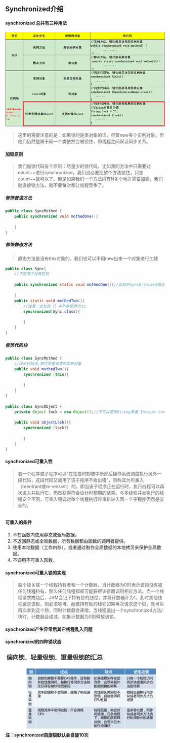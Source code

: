 ## Synchronized介绍
#### synchronized 总共有三种用法
![multithreading-synchromized.jpg](../resource/multithreading/multithreading-synchronized.jpg)
> 这里的需要注意的是：如果锁的是类对象的话，尽管new多个实例对象，但他们仍然是属于同一个类依然会被锁住，即线程之间保证同步关系。

#### 加锁原则
> 我们加锁代码有个原则：尽量少的锁代码，比如我的方法中只需要对count++进行synchronized，我们没必要把整个方法锁住，只锁count++就可以了。但是如果我们一个方法内有N多个地方需要加锁，我们就直接锁方法，就不要每次都让线程竞争了。

##### 修饰普通方法
```java
public class SyncMothed {
    public synchronized void mothedOne(){
       
    }
}
```
##### 修饰静态方法
> 静态方法是没有this对象的，我们也可以不用new出来一个对象进行加锁
```java
public class Sync{
    //下面两个没有区别
    
    public synchronized static void mothedOne(){//此处的synchronized相当于synchronized(Sync.class){}
        
    }
    public static void mothedTwo(){
        //注意：此处的（）中不能使用this
        synchronized(Sync.class){
            
        }
    }
}
```
##### 修饰代码块
```java
public class SyncMothed {
    //同步代码块,锁住的是该类的实例对象
    public void mothedTwo(){
        synchronized (this){
            
        }
    }
}

public class SyncObject {
    private Object lock = new Object();//不可以使用String常量 Integer Long
    
    public void objectLock(){
        synchronized (lock){
        
        }
    }
}
```

#### synchronized可重入性
> 若一个程序或子程序可以“在任意时刻被中断然后操作系统调度执行另外一段代码，这段代码又调用了该子程序不会出错”，则称其为可重入（reentrant或re-entrant）的。即当该子程序正在运行时，执行线程可以再次进入并执行它，仍然获得符合设计时预期的结果。与多线程并发执行的线程安全不同，可重入强调对单个线程执行时重新进入同一个子程序仍然是安全的。
```java

```

#### 可重入的条件
1. 不在函数内使用静态或全局数据。
2. 不返回静态或全局数据，所有数据都由函数的调用者提供。
3. 使用本地数据（工作内存），或者通过制作全局数据的本地拷贝来保护全局数据。
4. 不调用不可重入函数。

#### synchronized可重入锁的实现
> 每个锁关联一个线程持有者和一个计数器。当计数器为0时表示该锁没有被任何线程持有，那么任何线程都都可能获得该锁而调用相应方法。当一个线程请求成功后，JVM会记下持有锁的线程，并将计数器计为1。此时其他线程请求该锁，则必须等待。而该持有锁的线程如果再次请求这个锁，就可以再次拿到这个锁，同时计数器会递增。当线程退出一个synchronized方法/块时，计数器会递减，如果计数器为0则释放该锁。

#### synchronized产生异常后其它线程乱入问题

#### synchronized的四种锁状态
![multithreading-锁的四种状态.jpg](../resource/multithreading/multithreading-锁的四种状态.jpg)
**注：synchronized自旋锁默认会自旋10次**